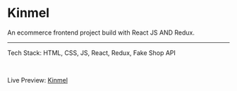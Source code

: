 # Kinmel
An ecommerce frontend project build with React JS AND Redux.
<hr/>

Tech Stack: HTML, CSS, JS, React, Redux, Fake Shop API 

<br/>

Live Preview: <a href="https://kinmel/netlify.app">Kinmel</a>


